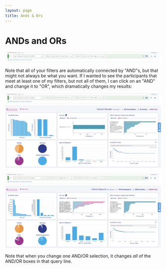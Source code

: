 ```yaml
---
layout: page
title: Ands & Ors
---
```


ANDs and ORs
===============================

![Multiple Filters](../../images/KidsFirstPortal_20.png "Multiple Filters")

Note that all of your filters are automatically connected by "AND"s,
but that might not always be what you want. If I wanted to see the
participants that meet at least one of my filters, but not all of them,
I can click on an "AND" and change it to "OR", which dramatically
changes my results:

![AND Filters](../../images/KidsFirstPortal_21.png "AND Filters")

![OR Filters](../../images/KidsFirstPortal_22.png "OR Filters")

Note that when you change one AND/OR selection, it changes *all* of the
AND/OR boxes in that query line.
